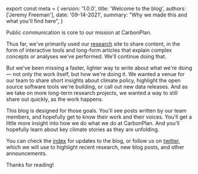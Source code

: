export const meta = {
  version: '1.0.0',
  title: 'Welcome to the blog',
  authors: ['Jeremy Freeman'],
  date: '09-14-2021',
  summary: "Why we made this and what you'll find here",
}

Public communication is core to our mission at CarbonPlan.

Thus far, we've primarily used our [research](/research) site to share content, in the form of interactive tools and long-form articles that explain complex concepts or analyses we've performed. We'll continue doing that.

But we've been missing a faster, lighter way to write about what we're doing — not only the work itself, but how we're doing it. We wanted a venue for our team to share short insights about climate policy, highlight the open source software tools we're building, or call out new data releases. And as we take on more long-term research projects, we wanted a way to still share out quickly, as the work happens.

This blog is designed for those goals. You'll see posts written by our team members, and hopefully get to know their work and their voices. You'll get a little more insight into how we do what we do at CarbonPlan. And you'll hopefully learn about key climate stories as they are unfolding.

You can check the [index](/blog) for updates to the blog, or follow us on [twitter](https://twitter.com/carbonplanorg), which we will use to highlight recent research, new blog posts, and other announcements.

Thanks for reading!
